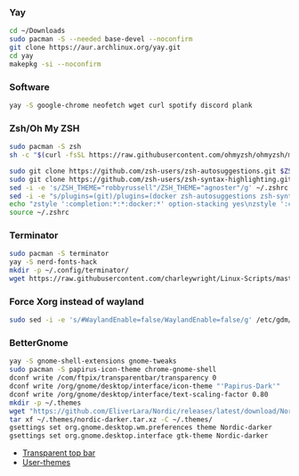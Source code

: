 ### Yay
```bash
cd ~/Downloads
sudo pacman -S --needed base-devel --noconfirm
git clone https://aur.archlinux.org/yay.git
cd yay
makepkg -si --noconfirm
```


### Software
```bash
yay -S google-chrome neofetch wget curl spotify discord plank
```

### Zsh/Oh My ZSH
```bash
sudo pacman -S zsh
sh -c "$(curl -fsSL https://raw.githubusercontent.com/ohmyzsh/ohmyzsh/master/tools/install.sh)"
```
```bash
sudo git clone https://github.com/zsh-users/zsh-autosuggestions.git $ZSH_CUSTOM/plugins/zsh-autosuggestions
sudo git clone https://github.com/zsh-users/zsh-syntax-highlighting.git $ZSH_CUSTOM/plugins/zsh-syntax-highlighting
sed -i -e 's/ZSH_THEME="robbyrussell"/ZSH_THEME="agnoster"/g' ~/.zshrc
sed -i -e "s/plugins=(git)/plugins=(docker zsh-autosuggestions zsh-syntax-highlighting)/g" ~/.zshrc
echo "zstyle ':completion:*:*:docker:*' option-stacking yes\nzstyle ':completion:*:*:docker-*:*' option-stacking yes" >> ~/.zshrc
source ~/.zshrc
```

### Terminator
```bash
sudo pacman -S terminator
yay -S nerd-fonts-hack
mkdir -p ~/.config/terminator/
wget https://raw.githubusercontent.com/charleywright/Linux-Scripts/master/Terminator/config -O ~/.config/terminator/config
```

### Force Xorg instead of wayland
```bash
sudo sed -i -e 's/#WaylandEnable=false/WaylandEnable=false/g' /etc/gdm/custom.conf
```

### BetterGnome
```bash
yay -S gnome-shell-extensions gnome-tweaks
sudo pacman -S papirus-icon-theme chrome-gnome-shell
dconf write /com/ftpix/transparentbar/transparency 0
dconf write /org/gnome/desktop/interface/icon-theme "'Papirus-Dark'"
dconf write /org/gnome/desktop/interface/text-scaling-factor 0.80
mkdir -p ~/.themes
wget "https://github.com/EliverLara/Nordic/releases/latest/download/Nordic-darker.tar.xz" -O ~/.themes/nordic-darker.tar.xz
tar xf ~/.themes/nordic-darker.tar.xz -C ~/.themes/
gsettings set org.gnome.desktop.wm.preferences theme Nordic-darker
gsettings set org.gnome.desktop.interface gtk-theme Nordic-darker
```
* [Transparent top bar](https://extensions.gnome.org/extension/3960/transparent-top-bar-adjustable-transparency/)
* [User-themes](https://extensions.gnome.org/extension/19/user-themes/)

